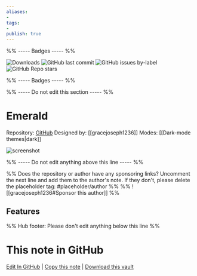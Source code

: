 ```yaml
---
aliases:
- 
tags: 
- 
publish: true
---
```


%% ----- Badges ----- %%

![Downloads](https://img.shields.io/badge/downloads-5040-573E7A?style=for-the-badge&logo=)
![GitHub last commit](https://img.shields.io/github/last-commit/gracejoseph1236/obsidian-emerald?color=573E7A&label=last%20update&logo=github&style=for-the-badge)
![GitHub issues by-label](https://img.shields.io/github/issues/gracejoseph1236/obsidian-emerald/help%20wanted?color=573E7A&logo=github&style=for-the-badge) 
![GitHub Repo stars](https://img.shields.io/github/stars/gracejoseph1236/obsidian-emerald?color=573E7A&logo=github&style=for-the-badge)

%% ----- Badges ----- %%

%% ----- Do not edit this section ----- %%

# Emerald

Repository: [GitHub](https://github.com/gracejoseph1236/obsidian-emerald)
Designed by: [[gracejoseph1236]]
Modes: [[Dark-mode themes|dark]]



![screenshot](https://github.com/gracejoseph1236/obsidian-emerald/raw/master/example.png)

%% ----- Do not edit anything above this line ----- %% 

%% Does the repository or author have any sponsoring links? Uncomment the next line and add them to the author's note. If they don't, please delete the placeholder tag: #placeholder/author %%
%% ![[gracejoseph1236#Sponsor this author]] %%


## Features



%% Hub footer: Please don't edit anything below this line %%

# This note in GitHub

<span class="git-footer">[Edit In GitHub](https://github.dev/obsidian-community/obsidian-hub/blob/main/02%20-%20Community%20Expansions/02.05%20All%20Community%20Expansions/Themes/Emerald.md "git-hub-edit-note") | [Copy this note](https://raw.githubusercontent.com/obsidian-community/obsidian-hub/main/02%20-%20Community%20Expansions/02.05%20All%20Community%20Expansions/Themes/Emerald.md "git-hub-copy-note") | [Download this vault](https://github.com/obsidian-community/obsidian-hub/archive/refs/heads/main.zip "git-hub-download-vault") </span>
